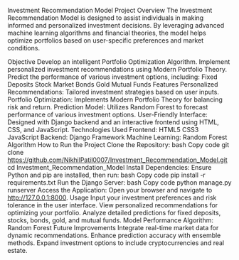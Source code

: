 Investment Recommendation Model
Project Overview
The Investment Recommendation Model is designed to assist individuals in making informed and personalized investment decisions. By leveraging advanced machine learning algorithms and financial theories, the model helps optimize portfolios based on user-specific preferences and market conditions.

Objective
Develop an intelligent Portfolio Optimization Algorithm.
Implement personalized investment recommendations using Modern Portfolio Theory.
Predict the performance of various investment options, including:
Fixed Deposits
Stock Market
Bonds
Gold
Mutual Funds
Features
Personalized Recommendations: Tailored investment strategies based on user inputs.
Portfolio Optimization: Implements Modern Portfolio Theory for balancing risk and return.
Prediction Model: Utilizes Random Forest to forecast performance of various investment options.
User-Friendly Interface: Designed with Django backend and an interactive frontend using HTML, CSS, and JavaScript.
Technologies Used
Frontend:
HTML5
CSS3
JavaScript
Backend:
Django Framework
Machine Learning:
Random Forest Algorithm
How to Run the Project
Clone the Repository:
bash
Copy code
git clone https://github.com/NikhilPatil0007/Investment_Recommendation_Model.git
cd Investment_Recommendation_Model
Install Dependencies: Ensure Python and pip are installed, then run:
bash
Copy code
pip install -r requirements.txt
Run the Django Server:
bash
Copy code
python manage.py runserver
Access the Application:
Open your browser and navigate to http://127.0.0.1:8000.
Usage
Input your investment preferences and risk tolerance in the user interface.
View personalized recommendations for optimizing your portfolio.
Analyze detailed predictions for fixed deposits, stocks, bonds, gold, and mutual funds.
Model Performance
Algorithm: Random Forest
Future Improvements
Integrate real-time market data for dynamic recommendations.
Enhance prediction accuracy with ensemble methods.
Expand investment options to include cryptocurrencies and real estate.
